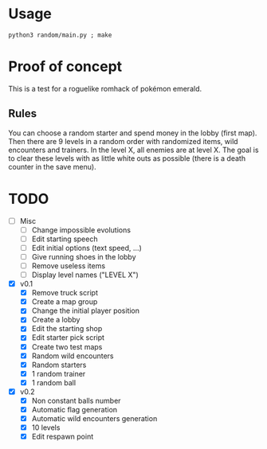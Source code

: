 # Usage

`python3 random/main.py ; make`

# Proof of concept

This is a test for a roguelike romhack of pokémon emerald.

## Rules

You can choose a random starter and spend money in the lobby (first map). Then there are 9 levels in a random order with randomized items, wild encounters and trainers. In the level X, all enemies are at level X. The goal is to clear these levels with as little white outs as possible (there is a death counter in the save menu).

# TODO

- [ ] Misc
    - [ ] Change impossible evolutions
    - [ ] Edit starting speech
    - [ ] Edit initial options (text speed, …)
    - [ ] Give running shoes in the lobby
    - [ ] Remove useless items
    - [ ] Display level names ("LEVEL X")
- [x] v0.1
    - [x] Remove truck script
    - [x] Create a map group
    - [x] Change the initial player position
    - [x] Create a lobby
    - [x] Edit the starting shop
    - [x] Edit starter pick script
    - [x] Create two test maps
    - [x] Random wild encounters
    - [x] Random starters
    - [x] 1 random trainer
    - [x] 1 random ball
- [x] v0.2
    - [x] Non constant balls number
    - [x] Automatic flag generation
    - [x] Automatic wild encounters generation
    - [x] 10 levels
    - [x] Edit respawn point